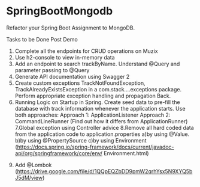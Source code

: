 # SpringBootMongodb

Refactor your Spring Boot Assignment to MongoDB.

Tasks to be Done Post Demo
1. Complete all the endpoints for CRUD operations on Muzix
2. Use h2-console to view in-memory data
3. Add an endpoint to search trackByName. Understand @Query and parameter passing to
@Query
4. Generate API documentation using Swagger 2
5. Create custom exceptions TrackNotFoundException, TrackAlreadyExistsException in a
com.stack....exceptions package. Perform appropriate exception handling and propagation
Back.
6. Running Logic on Startup in Spring. Create seed data to pre-fill the database with track
information whenever the application starts. Use both approaches:
Approach 1: ApplicationListener<ContextRefreshedEvent>
Approach 2: CommandLineRunner (Find out how it differs from ApplicationRunner)
7.Global exception using Controller advice
8.Remove all hard coded data from the application code to application.properties
a)by using @Value.
b)by using @PropertySource
c)by using Environment
(https://docs.spring.io/spring-framework/docs/current/javadoc-api/org/springframework/core/env/
Environment.html)
9) Add @Lombok
(https://drive.google.com/file/d/1QQpEQZbDD9pmW2qrhYsx5N9XYQ5bJ5dM/view)
